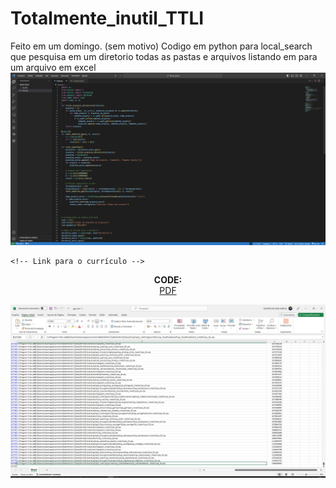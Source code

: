 # Totalmente_inutil_TTLI
Feito em um domingo. (sem motivo) Codigo em python para local_search que pesquisa em um diretorio todas as pastas e arquivos listando em para um arquivo em excel
![](https://github.com/Gustavo-de-Lima-G-000-Akiko-Yuuuki/Totalmente_inutil_TTLI/blob/main/Capturar1.PNG)

    <!-- Link para o currículo -->
  <p align="center">
    <b>CODE:</b><br>
    <a href="https://github.com/Gustavo-de-Lima-G-000-Akiko-Yuuuki/Curr-culo-Gustavo-de-Lima-G/blob/main/Curriculo%20Gustavo%20de%20Lima%20G.pdf">PDF</a>
  </p>
  
![](https://github.com/Gustavo-de-Lima-G-000-Akiko-Yuuuki/Totalmente_inutil_TTLI/blob/main/Capturar.PNG)
